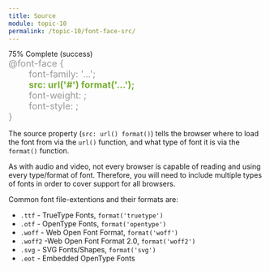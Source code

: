 ```yaml
---
title: Source
module: topic-10
permalink: /topic-10/font-face-src/
---
```


<div class="divider-heading"></div>

<div class="panel panel-success">
  <div class="progress" style="margin-bottom: 0; border-bottom-left-radius: 0; border-bottom-right-radius: 0;">
    <div class="progress-bar progress-bar-success progress-bar-striped" role="progressbar" aria-valuenow="75" aria-valuemin="0" aria-valuemax="100" style="width: 75%">
      <span class="sr-only">75% Complete (success)</span>
    </div>
  </div>
  <div class="panel-body">
    <p style="font-size: large; margin: 0;">
      <span style="color: #999;">@font-face {</span><br/>
        <span style="color: #999;margin-left: 40px;">font-family: '...';</span><br/>
        <span style="color: #79AF33; font-weight: bold; margin-left: 40px;">src: url('#') format('...');</span><br/>
        <span style="color: #999;margin-left: 40px;">font-weight: ;</span><br/>
        <span style="color: #999;margin-left: 40px;">font-style: ;<br/></span>
      <span style="color: #999;">}</span>
    </p>
  </div>
</div>

The source property (`src: url() format()`) tells the browser where to load the font from via the `url()` function, and what type of font it is via the `format()` function.

As with audio and video, not every browser is capable of reading and using every type/format of font. Therefore, you will need to include multiple types of fonts in order to cover support for all browsers.

Common font file-extentions and their formats are:
- `.ttf` - TrueType Fonts, `format('truetype')`
- `.otf` - OpenType Fonts, `format('opentype')`
- `.woff` - Web Open Font Format, `format('woff')`
- `.woff2` -Web Open Font Format 2.0, `format('woff2')`
- `.svg` - SVG Fonts/Shapes, `format('svg')`
- `.eot` - Embedded OpenType Fonts
